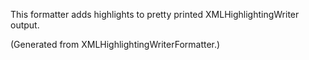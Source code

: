 This formatter adds highlights to pretty printed XMLHighlightingWriter output.

(Generated from XMLHighlightingWriterFormatter.)